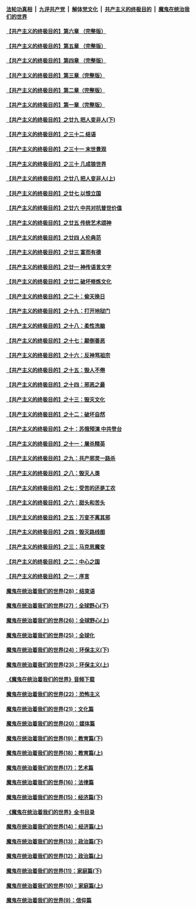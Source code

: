 ####  [法轮功真相](../../../../basic/blob/master/README.md?t=07011302) &nbsp;|&nbsp; [九评共产党](../../../../9ping.md/blob/master/README.md?t=07011302) &nbsp;|&nbsp; [解体党文化](../../../../jtdwh.md/blob/master/README.md?t=07011302)  &nbsp;|&nbsp; [共产主义的终极目的](../../../../gczydzjmd.md/blob/master/README.md?t=07011302) &nbsp;|&nbsp; [魔鬼在统治我们的世界](../../../../mgztzwmdsj.md/blob/master/README.md?t=07011302) 

#### [【共产主义的终极目的】第六章 （完整版）](../pages/nsc422/n11428913.md?t=07011302) 

#### [【共产主义的终极目的】第五章 （完整版）](../pages/nsc422/n11428912.md?t=07011302) 

#### [【共产主义的终极目的】第四章 （完整版）](../pages/nsc422/n11428907.md?t=07011302) 

#### [【共产主义的终极目的】第三章（完整版）](../pages/nsc422/n11428848.md?t=07011302) 

#### [【共产主义的终极目的】第二章（完整版）](../pages/nsc422/n11428831.md?t=07011302) 

#### [【共产主义的终极目的】第一章（完整版）](../pages/nsc422/n11417651.md?t=07011302) 

#### [【共产主义的终极目的】之廿九 把人变非人(下)](../pages/nsc422/n11344140.md?t=07011302) 

#### [【共产主义的终极目的】之三十二 结语](../pages/nsc422/n11360535.md?t=07011302) 

#### [【共产主义的终极目的】之三十一 末世景观](../pages/nsc422/n11351129.md?t=07011302) 

#### [【共产主义的终极目的】之三十 几成狼世界](../pages/nsc422/n11348280.md?t=07011302) 

#### [【共产主义的终极目的】之廿八 把人变非人(上)](../pages/nsc422/n11340492.md?t=07011302) 

#### [【共产主义的终极目的】之廿七 以恨立国](../pages/nsc422/n11336944.md?t=07011302) 

#### [【共产主义的终极目的】之廿六 中共对抗普世价值](../pages/nsc422/n11324785.md?t=07011302) 

#### [【共产主义的终极目的】之廿五 传统艺术颂神](../pages/nsc422/n11296396.md?t=07011302) 

#### [【共产主义的终极目的】之廿四 人伦典范](../pages/nsc422/n11296397.md?t=07011302) 

#### [【共产主义的终极目的】之廿三 富而有德](../pages/nsc422/n11283598.md?t=07011302) 

#### [【共产主义的终极目的】之廿一 神传语言文字](../pages/nsc422/n11263265.md?t=07011302) 

#### [【共产主义的终极目的】之廿二 破坏修炼文化](../pages/nsc422/n11245728.md?t=07011302) 

#### [【共产主义的终极目的】之二十：偷天换日](../pages/nsc422/n11238846.md?t=07011302) 

#### [【共产主义的终极目的】之十九：打开地狱门](../pages/nsc422/n11206376.md?t=07011302) 

#### [【共产主义的终极目的】之十八：柔性洗脑](../pages/nsc422/n11199994.md?t=07011302) 

#### [【共产主义的终极目的】之十七：颠倒善恶](../pages/nsc422/n11179782.md?t=07011302) 

#### [【共产主义的终极目的】之十六：反神骂祖宗](../pages/nsc422/n11166798.md?t=07011302) 

#### [【共产主义的终极目的】之十五：毁人不倦](../pages/nsc422/n11166792.md?t=07011302) 

#### [【共产主义的终极目的】之十四：邪恶之最](../pages/nsc422/n11150249.md?t=07011302) 

#### [【共产主义的终极目的】之十三：毁灭文化](../pages/nsc422/n11135227.md?t=07011302) 

#### [【共产主义的终极目的】之十二：破坏自然](../pages/nsc422/n11135214.md?t=07011302) 

#### [【共产主义的终极目的】之十：苏俄预演 中共登台](../pages/nsc422/n11118424.md?t=07011302) 

#### [【共产主义的终极目的】之十一：屠杀精英](../pages/nsc422/n11118442.md?t=07011302) 

#### [【共产主义的终极目的】之九：共产邪灵一路杀](../pages/nsc422/n11114139.md?t=07011302) 

#### [【共产主义的终极目的】之八：毁灭人类](../pages/nsc422/n11108503.md?t=07011302) 

#### [【共产主义的终极目的】之七：受苦的还是工农](../pages/nsc422/n11101809.md?t=07011302) 

#### [【共产主义的终极目的】之六：甜头和苦头](../pages/nsc422/n11096971.md?t=07011302) 

#### [【共产主义的终极目的】之五：万变不离其邪](../pages/nsc422/n11091285.md?t=07011302) 

#### [【共产主义的终极目的】之四：毁灭路线图](../pages/nsc422/n11086284.md?t=07011302) 

#### [【共产主义的终极目的】之三：马克思魔变](../pages/nsc422/n11061941.md?t=07011302) 

#### [【共产主义的终极目的】之二：中心之国](../pages/nsc422/n11047728.md?t=07011302) 

#### [【共产主义的终极目的】之一：序言](../pages/nsc422/n11086077.md?t=07011302) 

#### [魔鬼在统治着我们的世界(28)：结束语](../pages/nsc422/n10936246.md?t=07011302) 

#### [魔鬼在统治着我们的世界(27)：全球野心(下)](../pages/nsc422/n10928319.md?t=07011302) 

#### [魔鬼在统治着我们的世界(26)：全球野心(上)](../pages/nsc422/n10900318.md?t=07011302) 

#### [魔鬼在统治着我们的世界(25)：全球化](../pages/nsc422/n10788205.md?t=07011302) 

#### [魔鬼在统治着我们的世界(24)：环保主义(下)](../pages/nsc422/n10695307.md?t=07011302) 

#### [魔鬼在统治着我们的世界(23)：环保主义(上)](../pages/nsc422/n10688613.md?t=07011302) 

#### [《魔鬼在统治着我们的世界》音频下载](../pages/nsc422/n10635553.md?t=07011302) 

#### [魔鬼在统治着我们的世界(22)：恐怖主义](../pages/nsc422/n10614727.md?t=07011302) 

#### [魔鬼在统治着我们的世界(21)：文化篇](../pages/nsc422/n10597706.md?t=07011302) 

#### [魔鬼在统治着我们的世界(20)：媒体篇](../pages/nsc422/n10586579.md?t=07011302) 

#### [魔鬼在统治着我们的世界(19)：教育篇(下)](../pages/nsc422/n10564808.md?t=07011302) 

#### [魔鬼在统治着我们的世界(18)：教育篇(上)](../pages/nsc422/n10526970.md?t=07011302) 

#### [魔鬼在统治着我们的世界(17)：艺术篇](../pages/nsc422/n10499093.md?t=07011302) 

#### [魔鬼在统治着我们的世界(16)：法律篇](../pages/nsc422/n10485969.md?t=07011302) 

#### [魔鬼在统治着我们的世界(15)：经济篇(下)](../pages/nsc422/n10469975.md?t=07011302) 

#### [《魔鬼在统治着我们的世界》全书目录](../pages/nsc422/n10464261.md?t=07011302) 

#### [魔鬼在统治着我们的世界(14)：经济篇(上)](../pages/nsc422/n10457370.md?t=07011302) 

#### [魔鬼在统治着我们的世界(13)：政治篇(下)](../pages/nsc422/n10448270.md?t=07011302) 

#### [魔鬼在统治着我们的世界(12)：政治篇(上)](../pages/nsc422/n10444576.md?t=07011302) 

#### [魔鬼在统治着我们的世界(11)：家庭篇(下)](../pages/nsc422/n10440961.md?t=07011302) 

#### [魔鬼在统治着我们的世界(10)：家庭篇(上)](../pages/nsc422/n10435448.md?t=07011302) 

#### [魔鬼在统治着我们的世界(9)：信仰篇](../pages/nsc422/n10432159.md?t=07011302) 

